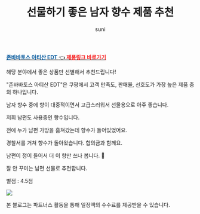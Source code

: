 ﻿---
layout: post
title:  "선물하기 좋은 남자 향수 제품 추천"
author: suni
categories: [ 선물 ]
tags: []
image: "https://thumbnail8.coupangcdn.com/thumbnails/remote/q89/image/retail/images/291223141984514-8a8d4be5-c60d-42b0-a5df-03deaac6801c.jpg" 
description: "쿠팡에서 관련 상품으로 가장 고객 선호도가 높은 제품 중 하나입니다."
---
<a href="https://link.coupang.com/re/AFFSDP?lptag=AF5011742&pageKey=1487807826&itemId=2554413862&vendorItemId=3002625520&traceid=V0-183-343b9776b2420fd7"><b><font color='#01579B'>존바바토스 아티산 EDT </font></b>👈<b><font color='#f71919'> 제품링크 바로가기</font></b></a>

해당 분야에서 좋은 상품만 선별해서 추천드립니다!

"존바바토스 아티산 EDT"은 쿠팡에서 고객 만족도, 판매율, 선호도가 가장 높은 제품 중의 하나입니다.

남자 향수 중에 향이 대중적이면서 고급스러워서 선물용으로 아주 좋습니다. 

저희 남편도 사용중인 향수입니다. 

전에 누가 남편 가방을 훔쳐갔는데 향수가 들어있었어요. 

경찰서를 거쳐 향수가 돌아왔습니다. 합의금과 함께요.

남편이 정이 들어서 더 이 향만 쓰나 봅니다. 🙂

잘 안 꾸미는 남편 선물로 추천합니다. 

별점 : 4.5점

<img src="https://thumbnail8.coupangcdn.com/thumbnails/remote/q89/image/retail/images/291223141984514-8a8d4be5-c60d-42b0-a5df-03deaac6801c.jpg">


본 블로그는 파트너스 활동을 통해 일정액의 수수료를 제공받을 수 있습니다.